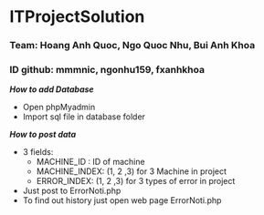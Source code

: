 # ITProjectSolution
### Team: Hoang Anh Quoc, Ngo Quoc Nhu, Bui Anh Khoa
### ID github: mmmnic, ngonhu159, fxanhkhoa

__*How to add Database*__
  - Open phpMyadmin
  - Import sql file in database folder
  
__*How to post data*__
  - 3 fields:
    + MACHINE_ID : ID of machine
    + MACHINE_INDEX: (1, 2 ,3) for 3 Machine in project
    + ERROR_INDEX: (1, 2 ,3) for 3 types of error in project
  - Just post to ErrorNoti.php
  - To find out history just open web page ErrorNoti.php

